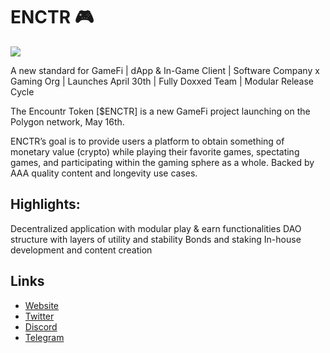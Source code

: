 
# ENCTR 🎮

[![](https://files.catbox.moe/r4b8yr.jpg)](https://files.catbox.moe/15bsc0.mp4)

A new standard for GameFi | dApp & In-Game Client | Software Company x Gaming Org | Launches April 30th | Fully Doxxed Team | Modular Release Cycle

The Encountr Token [$ENCTR] is a new GameFi project launching on the Polygon network, May 16th.

ENCTR’s goal is to provide users a platform to obtain something of monetary value (crypto) while playing their favorite games, spectating games, and participating within the gaming sphere as a whole. Backed by AAA quality content and longevity use cases.

## Highlights:
Decentralized application with modular play & earn functionalities
 DAO structure with layers of utility and stability
 Bonds and staking
 In-house development and content creation

## Links
- [Website](https://www.enctr.gg) 
- [Twitter](https://www.twitter.com/ENCTR_Official) 
- [Discord](https://discord.com/invite/SwEEyNZzJx)
- [Telegram](https://t.me/EncountrOfficial)